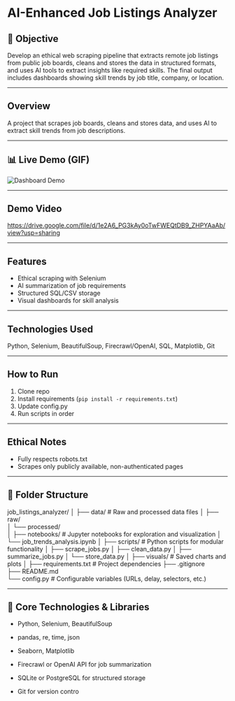 # AI-Enhanced Job Listings Analyzer

## 📌 Objective
Develop an ethical web scraping pipeline that extracts remote job listings from public job boards, cleans and stores the data in structured formats, and uses AI tools to extract insights like required skills. The final output includes dashboards showing skill trends by job title, company, or location.

---

## Overview
A project that scrapes job boards, cleans and stores data, and uses AI to extract skill trends from job descriptions.

---

## 📊 Live Demo (GIF)

![Dashboard Demo](assets/demo.gif)

---

## Demo Video

https://drive.google.com/file/d/1e2A6_PG3kAy0oTwFWEQtDB9_ZHPYAaAb/view?usp=sharing

---

## Features
- Ethical scraping with Selenium
- AI summarization of job requirements
- Structured SQL/CSV storage
- Visual dashboards for skill analysis

---

## Technologies Used
Python, Selenium, BeautifulSoup, Firecrawl/OpenAI, SQL, Matplotlib, Git

---

## How to Run
1. Clone repo
2. Install requirements (`pip install -r requirements.txt`)
3. Update config.py
4. Run scripts in order

---

## Ethical Notes
- Fully respects robots.txt
- Scrapes only publicly available, non-authenticated pages

---

## 📁 Folder Structure
job_listings_analyzer/
│
├── data/                      # Raw and processed data files
│   ├── raw/                  
│   └── processed/             
│
├── notebooks/                 # Jupyter notebooks for exploration and visualization
│   └── job_trends_analysis.ipynb
│
├── scripts/                   # Python scripts for modular functionality
│   ├── scrape_jobs.py
│   ├── clean_data.py
│   ├── summarize_jobs.py
│   └── store_data.py
│
├── visuals/                   # Saved charts and plots
│
├── requirements.txt           # Project dependencies
├── .gitignore                 
├── README.md                  
└── config.py                  # Configurable variables (URLs, delay, selectors, etc.)


---

## 🧠 Core Technologies & Libraries
- Python, Selenium, BeautifulSoup

- pandas, re, time, json

- Seaborn, Matplotlib

- Firecrawl or OpenAI API for job summarization

- SQLite or PostgreSQL for structured storage

- Git for version contro

